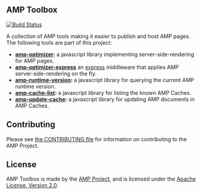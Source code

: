 <!---
Copyright 2015 The AMP HTML Authors. All Rights Reserved.

Licensed under the Apache License, Version 2.0 (the "License");
you may not use this file except in compliance with the License.
You may obtain a copy of the License at

      http://www.apache.org/licenses/LICENSE-2.0

Unless required by applicable law or agreed to in writing, software
distributed under the License is distributed on an "AS-IS" BASIS,
WITHOUT WARRANTIES OR CONDITIONS OF ANY KIND, either express or implied.
See the License for the specific language governing permissions and
limitations under the License.
-->

## AMP Toolbox

[![Build Status](https://travis-ci.org/ampproject/amp-toolbox.svg?branch=master)](https://travis-ci.org/ampproject/amp-toolbox)

A collection of AMP tools making it easier to publish and host AMP pages. The following tools are part of this project:

- **[amp-optimizer](./optimizer):** a javascript library implementing server-side-rendering for AMP pages.
- **[amp-optimizer-express](./optimizer-express)** an [express](http://expressjs.com/) middleware that applies AMP server-side-rendering on the fly.
- **[amp-runtime-version](./runtime-version):** a javascript library for querying the current AMP runtime version.
- **[amp-cache-list](./cache-list):** a javascript library for listing the known AMP Caches.
- **[amp-update-cache](./update-cache):** a javascript library for updating AMP documents in AMP Caches.

## Contributing

Please see [the CONTRIBUTING file](CONTRIBUTING.md) for information on contributing to the AMP Project.

## License

AMP Toolbox is made by the [AMP Project](https://www.ampproject.org/), and is licensed under the [Apache License, Version 2.0](./LICENSE).
